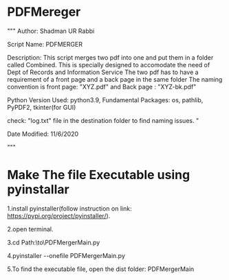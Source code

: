 # PDFMereger
"""
Author: Shadman UR Rabbi

Script Name: PDFMERGER

Description: This script merges two pdf into one and put them in a folder called Combined.
            This is specially designed to accomodate the need of Dept of Records and Information Service
            The two pdf has to have a requirement of a front page and a back page in the same folder
            The naming convention is front page: "XYZ.pdf" and Back page : "XYZ-bk.pdf"

Python Version Used: python3.9, Fundamental Packages: os, pathlib, PyPDF2, tkinter(for GUI)

check: "log.txt" file in the destination folder to find naming issues. "

Date Modified: 11/6/2020

"""
# Make The file Executable using pyinstallar
1.install pyinstaller(follow instruction on link: https://pypi.org/project/pyinstaller/).

2.open terminal.

3.cd Path:\to\PDFMergerMain.py

4.pyinstaller --onefile PDFMergerMain.py

5.To find the executable file, open the dist folder: PDFMergerMain

